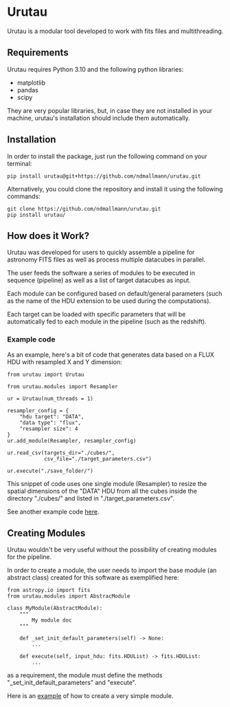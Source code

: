 # Urutau

Urutau is a modular tool developed to work with fits files and multithreading.

## Requirements

Urutau requires Python 3.10 and the following python libraries:

- matplotlib
- pandas
- scipy

They are very popular libraries, but, in case they are not installed in your machine, urutau's installation should include them automatically.

## Installation

In order to install the package, just run the following command on your terminal:

```
pip install urutau@git+https://github.com/ndmallmann/urutau.git
```

Alternatively, you could clone the repository and install it using the following commands:

```
git clone https://github.com/ndmallmann/urutau.git
pip install urutau/
```

## How does it Work?

Urutau was developed for users to quickly assemble a pipeline for astronomy FITS files as well as process multiple datacubes in parallel.

The user feeds the software a series of modules to be executed in sequence (pipeline) as well as a list of target datacubes as input.

Each module can be configured based on default/general parameters (such as the name of the HDU extension to be used during the computations).

Each target can be loaded with specific parameters that will be automatically fed to each module in the pipeline (such as the redshift).

### Example code

As an example, here's a bit of code that generates data based on a FLUX HDU with resampled X and Y dimension:

```
from urutau import Urutau

from urutau.modules import Resampler

ur = Urutau(num_threads = 1)

resampler_config = {
    "hdu target": "DATA",
    "data type": "flux",
    "resampler size": 4
}
ur.add_module(Resampler, resampler_config)

ur.read_csv(targets_dir="./cubes/",
            csv_file="./target_parameters.csv")

ur.execute("./save_folder/")
```

This snippet of code uses one single module (Resampler) to resize the spatial dimensions of the "DATA" HDU from all the cubes inside the directory "./cubes/" and listed in "./target_parameters.csv".

See another example code [here](/examples/using_urutau/using_urutau.py).

## Creating Modules

Urutau wouldn't be very useful without the possibility of creating modules for the pipeline.

In order to create a module, the user needs to import the base module (an abstract class) created for this software as exemplified here:

```
from astropy.io import fits
from urutau.modules import AbstracModule

class MyModule(AbstractModule):
    """
        My module doc
    """

    def _set_init_default_parameters(self) -> None:
        ...

    def execute(self, input_hdu: fits.HDUList) -> fits.HDUList:
        ...
```

as a requirement, the module must define the methods "_set_init_default_parameters" and "execute".

Here is an [example](/examples/creating_modules/creating_simple.py) of how to create a very simple module.